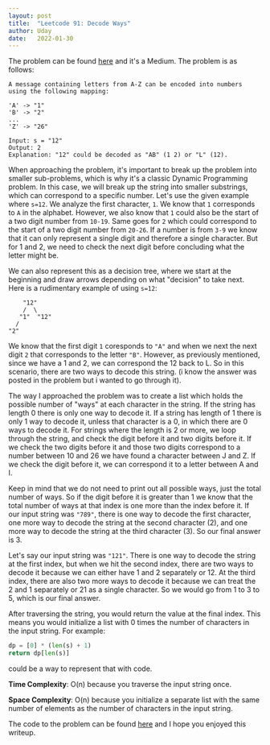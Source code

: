 ```yaml
---
layout: post
title:  "Leetcode 91: Decode Ways"
author: Uday
date:   2022-01-30
---
```


The problem can be found [here](https://leetcode.com/problems/decode-ways/) and it's a Medium. The problem is as follows:

```
A message containing letters from A-Z can be encoded into numbers using the following mapping:

'A' -> "1"
'B' -> "2"
...
'Z' -> "26"

Input: s = "12"
Output: 2
Explanation: "12" could be decoded as "AB" (1 2) or "L" (12).
```

When approaching the problem, it's important to break up the problem into smaller sub-problems, which is why it's a classic Dynamic Programming problem. In this case, we will break up the string into smaller substrings, which can correspond to a specific number. Let's use the given example where `s=12`. We analyze the first character, `1`. We know that `1` corresponds to `A` in the alphabet. However, we also know that `1` could also be the start of a two digit number from `10-19`. Same goes for `2` which could correspond to the start of a two digit number from `20-26`. If a number is from `3-9` we know that it can only represent a single digit and therefore a single character. But for 1 and 2, we need to check the next digit before concluding what the letter might be. 

We can also represent this as a decision tree, where we start at the beginning and draw arrows depending on what "decision" to take next. Here is a rudimentary example of using `s=12`:

```
    "12"
    /  \
   "1"  "12"
  /
"2"
```

We know that the first digit `1` coresponds to `"A"` and when we next the next digit `2` that corresponds to the letter `"B"`. However, as previously mentioned, since we have a 1 and 2, we can correspond the 12 back to L. So in this scenario, there are two ways to decode this string. (i know the answer was posted in the problem but i wanted to go through it).

The way I approached the problem was to create a list which holds the possible number of "ways" at each character in the string. If the string has length 0 there is only one way to decode it. If a string has length of 1 there is only 1 way to decode it, unless that character is a 0, in which there are 0 ways to decode it. For strings where the length is 2 or more, we loop through the string, and check the digit before it and two digits before it. If we check the two digits before it and those two digits correspond to a number between 10 and 26 we have found a character between J and Z. If we check the digit before it, we can correspond it to a letter between A and I. 

Keep in mind that we do not need to print out all possible ways, just the total number of ways. So if the digit before it is greater than 1 we know that the total number of ways at that index is one more than the index before it. If our input string was `"789"`, there is one way to decode the first character, one more way to decode the string at the second character (2), and one more way to decode the string at the third character (3). So our final answer is 3. 

Let's say our input string was `"121"`. There is one way to decode the string at the first index, but when we hit the second index, there are two ways to decode it because we can either have 1 and 2 separately or 12. At the third index, there are also two more ways to decode it because we can treat the 2 and 1 separately or 21 as a single character. So we would go from 1 to 3 to 5, which is our final answer. 

After traversing the string, you would return the value at the final index. This means you would initialize a list with 0 times the number of characters in the input string. For example:

```python
dp = [0] * (len(s) + 1)
return dp[len(s)]
```

could be a way to represent that with code. 

**Time Complexity**: O(n) because you traverse the input string once. 

**Space Complexity**: O(n) because you initialize a separate list with the same number of elements as the number of characters in the input string.

The code to the problem can be found [here](https://github.com/umanchanda/leetcode/blob/main/091-decodeWays.py) and I hope you enjoyed this writeup. 